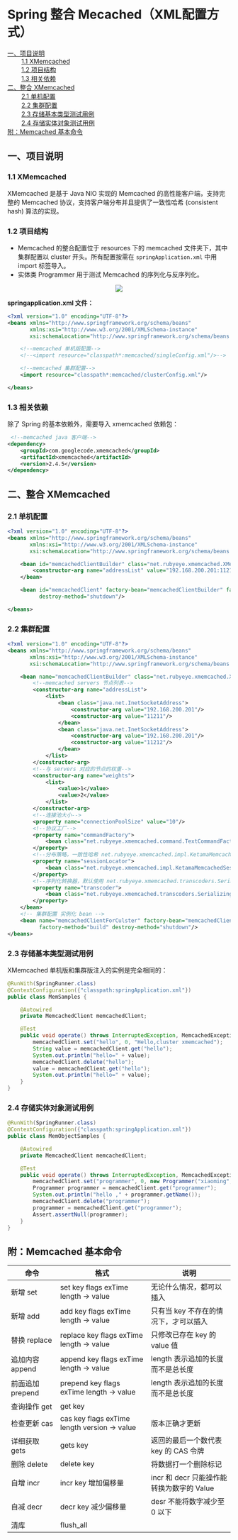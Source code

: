 # Spring 整合 Mecached（XML配置方式）

<nav>
<a href="#一项目说明">一、项目说明</a><br/>
&nbsp;&nbsp;&nbsp;&nbsp;&nbsp;&nbsp;&nbsp;&nbsp;<a href="#11--XMemcached">1.1  XMemcached</a><br/>
&nbsp;&nbsp;&nbsp;&nbsp;&nbsp;&nbsp;&nbsp;&nbsp;<a href="#12-项目结构">1.2 项目结构</a><br/>
&nbsp;&nbsp;&nbsp;&nbsp;&nbsp;&nbsp;&nbsp;&nbsp;<a href="#13-相关依赖">1.3 相关依赖</a><br/>
<a href="#二整合-XMemcached">二、整合 XMemcached</a><br/>
&nbsp;&nbsp;&nbsp;&nbsp;&nbsp;&nbsp;&nbsp;&nbsp;<a href="#21-单机配置">2.1 单机配置</a><br/>
&nbsp;&nbsp;&nbsp;&nbsp;&nbsp;&nbsp;&nbsp;&nbsp;<a href="#22-集群配置">2.2 集群配置</a><br/>
&nbsp;&nbsp;&nbsp;&nbsp;&nbsp;&nbsp;&nbsp;&nbsp;<a href="#23-存储基本类型测试用例">2.3 存储基本类型测试用例</a><br/>
&nbsp;&nbsp;&nbsp;&nbsp;&nbsp;&nbsp;&nbsp;&nbsp;<a href="#24-存储实体对象测试用例">2.4 存储实体对象测试用例</a><br/>
<a href="#附Memcached-基本命令">附：Memcached 基本命令</a><br/>
</nav>

## 一、项目说明

### 1.1  XMemcached

XMemcached 是基于 Java NIO 实现的 Memcached 的高性能客户端，支持完整的 Memcached 协议，支持客户端分布并且提供了一致性哈希 (consistent hash) 算法的实现。

### 1.2 项目结构

- Memcached 的整合配置位于 resources 下的 memcached 文件夹下，其中集群配置以 cluster 开头。所有配置按需在 `springApplication.xml` 中用 import 标签导入。
- 实体类 Programmer 用于测试 Memcached 的序列化与反序列化。

<div align="center"> <img src="https://github.com/heibaiying/spring-samples-for-all/blob/master/pictures/spring-memcached.png"/> </div>


**springapplication.xml 文件：**

```xml
<?xml version="1.0" encoding="UTF-8"?>
<beans xmlns="http://www.springframework.org/schema/beans"
       xmlns:xsi="http://www.w3.org/2001/XMLSchema-instance"
       xsi:schemaLocation="http://www.springframework.org/schema/beans http://www.springframework.org/schema/beans/spring-beans.xsd">

    <!--memcached 单机版配置-->
    <!--<import resource="classpath*:memcached/singleConfig.xml"/>-->

    <!--memcached 集群配置-->
    <import resource="classpath*:memcached/clusterConfig.xml"/>

</beans>
```

### 1.3 相关依赖

除了 Spring 的基本依赖外，需要导入 xmemcached 依赖包：

```xml
 <!--memcached java 客户端-->
<dependency>
    <groupId>com.googlecode.xmemcached</groupId>
    <artifactId>xmemcached</artifactId>
    <version>2.4.5</version>
</dependency>
```



## 二、整合 XMemcached

### 2.1 单机配置

```xml
<?xml version="1.0" encoding="UTF-8"?>
<beans xmlns="http://www.springframework.org/schema/beans"
       xmlns:xsi="http://www.w3.org/2001/XMLSchema-instance"
       xsi:schemaLocation="http://www.springframework.org/schema/beans http://www.springframework.org/schema/beans/spring-beans.xsd">

    <bean id="memcachedClientBuilder" class="net.rubyeye.xmemcached.XMemcachedClientBuilder">
        <constructor-arg name="addressList" value="192.168.200.201:11211"/>
    </bean>

    <bean id="memcachedClient" factory-bean="memcachedClientBuilder" factory-method="build"
          destroy-method="shutdown"/>

</beans>
```

### 2.2 集群配置

```xml
<?xml version="1.0" encoding="UTF-8"?>
<beans xmlns="http://www.springframework.org/schema/beans"
       xmlns:xsi="http://www.w3.org/2001/XMLSchema-instance"
       xsi:schemaLocation="http://www.springframework.org/schema/beans http://www.springframework.org/schema/beans/spring-beans.xsd">

    <bean name="memcachedClientBuilder" class="net.rubyeye.xmemcached.XMemcachedClientBuilder">
        <!--memcached servers 节点列表-->
        <constructor-arg name="addressList">
            <list>
                <bean class="java.net.InetSocketAddress">
                    <constructor-arg value="192.168.200.201"/>
                    <constructor-arg value="11211"/>
                </bean>
                <bean class="java.net.InetSocketAddress">
                    <constructor-arg value="192.168.200.201"/>
                    <constructor-arg value="11212"/>
                </bean>
            </list>
        </constructor-arg>
        <!--与 servers 对应的节点的权重-->
        <constructor-arg name="weights">
            <list>
                <value>1</value>
                <value>2</value>
            </list>
        </constructor-arg>
        <!--连接池大小-->
        <property name="connectionPoolSize" value="10"/>
        <!--协议工厂-->
        <property name="commandFactory">
            <bean class="net.rubyeye.xmemcached.command.TextCommandFactory"/>
        </property>
        <!--分布策略，一致性哈希 net.rubyeye.xmemcached.impl.KetamaMemcachedSessionLocator 或者 ArraySessionLocator(默认)-->
        <property name="sessionLocator">
            <bean class="net.rubyeye.xmemcached.impl.KetamaMemcachedSessionLocator"/>
        </property>
        <!--序列化转换器，默认使用 net.rubyeye.xmemcached.transcoders.SerializingTranscoder-->
        <property name="transcoder">
            <bean class="net.rubyeye.xmemcached.transcoders.SerializingTranscoder"/>
        </property>
    </bean>
    <!-- 集群配置 实例化 bean -->
    <bean name="memcachedClientForCulster" factory-bean="memcachedClientBuilder"
          factory-method="build" destroy-method="shutdown"/>
</beans>
```

### 2.3 存储基本类型测试用例

XMemcached  单机版和集群版注入的实例是完全相同的：

```java
@RunWith(SpringRunner.class)
@ContextConfiguration({"classpath:springApplication.xml"})
public class MemSamples {

    @Autowired
    private MemcachedClient memcachedClient;

    @Test
    public void operate() throws InterruptedException, MemcachedException, TimeoutException {
        memcachedClient.set("hello", 0, "Hello,cluster xmemcached");
        String value = memcachedClient.get("hello");
        System.out.println("hello=" + value);
        memcachedClient.delete("hello");
        value = memcachedClient.get("hello");
        System.out.println("hello=" + value);
    }
}

```

### 2.4 存储实体对象测试用例

```java
@RunWith(SpringRunner.class)
@ContextConfiguration({"classpath:springApplication.xml"})
public class MemObjectSamples {

    @Autowired
    private MemcachedClient memcachedClient;

    @Test
    public void operate() throws InterruptedException, MemcachedException, TimeoutException {
        memcachedClient.set("programmer", 0, new Programmer("xiaoming", 12, 5000.21f, new Date()));
        Programmer programmer = memcachedClient.get("programmer");
        System.out.println("hello ," + programmer.getName());
        memcachedClient.delete("programmer");
        programmer = memcachedClient.get("programmer");
        Assert.assertNull(programmer);
    }
}

```



## 附：Memcached 基本命令

| 命令            | 格式                                               | 说明                                  |
| --------------- | -------------------------------------------------- | ------------------------------------- |
| 新增 set        | set  key  flags   exTime  length -> value          | 无论什么情况，都可以插入              |
| 新增 add        | add key  flags   exTime  length -> value           | 只有当 key 不存在的情况下，才可以插入   |
| 替换 replace    | replace  key  flags   exTime  length -> value      | 只修改已存在 key 的 value 值              |
| 追加内容 append  | append  key  flags   exTime  length -> value       | length 表示追加的长度而不是总长度      |
| 前面追加 prepend | prepend  key  flags   exTime  length -> value      | length 表示追加的长度而不是总长度      |
| 查询操作 get    | get  key                                           |                                       |
| 检查更新 cas    | cas  key  flags  exTime  length  version  -> value | 版本正确才更新                        |
| 详细获取 gets   | gets   key                                         | 返回的最后一个数代表 key 的 CAS 令牌  |
| 删除 delete     | delete   key                                       | 将数据打一个删除标记                  |
| 自增 incr       | incr  key  增加偏移量                              | incr 和 decr 只能操作能转换为数字的 Value |
| 自减 decr       | decr  key  减少偏移量                              | desr 不能将数字减少至 0 以下             |
| 清库            | flush_all                                          |                                       |

